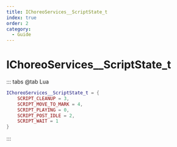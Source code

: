 ```yaml
---
title: IChoreoServices__ScriptState_t
index: true
order: 2
category:
  - Guide
---
```


# IChoreoServices__ScriptState_t
::: tabs
@tab Lua
```lua
IChoreoServices__ScriptState_t = {
    SCRIPT_CLEANUP = 3,
    SCRIPT_MOVE_TO_MARK = 4,
    SCRIPT_PLAYING = 0,
    SCRIPT_POST_IDLE = 2,
    SCRIPT_WAIT = 1
}
```
:::